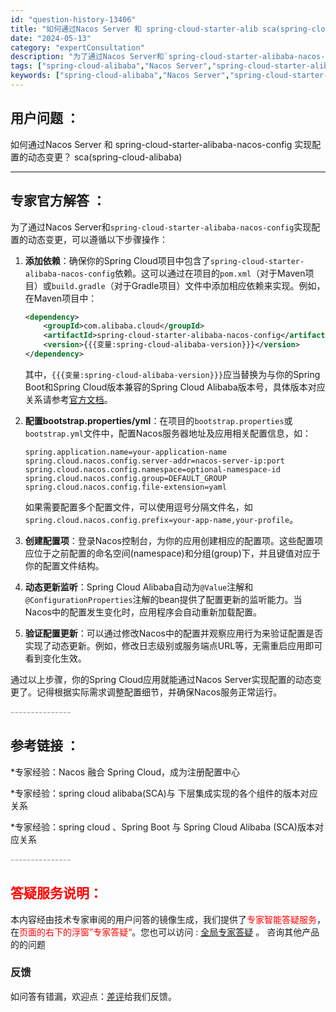 ```yaml
---
id: "question-history-13406"
title: "如何通过Nacos Server 和 spring-cloud-starter-alib sca(spring-cloud-alibaba)"
date: "2024-05-13"
category: "expertConsultation"
description: "为了通过Nacos Server和`spring-cloud-starter-alibaba-nacos-config`实现配置的动态变更，可以遵循以下步骤操作：1. **添加依赖**：确保你的Spring Cloud项目中包含了`spring-cloud-starter-alibaba-nacos"
tags: ["spring-cloud-alibaba","Nacos Server","spring-cloud-starter-alibaba-nacos-config","配置","动态变更"]
keywords: ["spring-cloud-alibaba","Nacos Server","spring-cloud-starter-alibaba-nacos-config","配置","动态变更"]
---
```


## 用户问题 ： 
 如何通过Nacos Server 和 spring-cloud-starter-alibaba-nacos-config 实现配置的动态变更？ sca(spring-cloud-alibaba) 

---------------
## 专家官方解答 ：

为了通过Nacos Server和`spring-cloud-starter-alibaba-nacos-config`实现配置的动态变更，可以遵循以下步骤操作：

1. **添加依赖**：确保你的Spring Cloud项目中包含了`spring-cloud-starter-alibaba-nacos-config`依赖。这可以通过在项目的`pom.xml`（对于Maven项目）或`build.gradle`（对于Gradle项目）文件中添加相应依赖来实现。例如，在Maven项目中：

   ```xml
   <dependency>
       <groupId>com.alibaba.cloud</groupId>
       <artifactId>spring-cloud-starter-alibaba-nacos-config</artifactId>
       <version>{{{变量:spring-cloud-alibaba-version}}}</version>
   </dependency>
   ```

   其中，`{{{变量:spring-cloud-alibaba-version}}}`应当替换为与你的Spring Boot和Spring Cloud版本兼容的Spring Cloud Alibaba版本号，具体版本对应关系请参考[官方文档](https://sca.aliyun.com/docs/2023/overview/version-explain/)。

2. **配置bootstrap.properties/yml**：在项目的`bootstrap.properties`或`bootstrap.yml`文件中，配置Nacos服务器地址及应用相关配置信息，如：

   ```properties
   spring.application.name=your-application-name
   spring.cloud.nacos.config.server-addr=nacos-server-ip:port
   spring.cloud.nacos.config.namespace=optional-namespace-id
   spring.cloud.nacos.config.group=DEFAULT_GROUP
   spring.cloud.nacos.config.file-extension=yaml
   ```

   如果需要配置多个配置文件，可以使用逗号分隔文件名，如`spring.cloud.nacos.config.prefix=your-app-name,your-profile`。

3. **创建配置项**：登录Nacos控制台，为你的应用创建相应的配置项。这些配置项应位于之前配置的命名空间(namespace)和分组(group)下，并且键值对应于你的配置文件结构。

4. **动态更新监听**：Spring Cloud Alibaba自动为`@Value`注解和`@ConfigurationProperties`注解的bean提供了配置更新的监听能力。当Nacos中的配置发生变化时，应用程序会自动重新加载配置。

5. **验证配置更新**：可以通过修改Nacos中的配置并观察应用行为来验证配置是否实现了动态更新。例如，修改日志级别或服务端点URL等，无需重启应用即可看到变化生效。

通过以上步骤，你的Spring Cloud应用就能通过Nacos Server实现配置的动态变更了。记得根据实际需求调整配置细节，并确保Nacos服务正常运行。


<font color="#949494">---------------</font> 


## 参考链接 ：

*专家经验：Nacos 融合 Spring Cloud，成为注册配置中心 
 
 *专家经验：spring cloud alibaba(SCA)与 下层集成实现的各个组件的版本对应关系 
 
 *专家经验：spring cloud 、Spring Boot 与 Spring Cloud Alibaba (SCA)版本对应关系 


 <font color="#949494">---------------</font> 
 


## <font color="#FF0000">答疑服务说明：</font> 

本内容经由技术专家审阅的用户问答的镜像生成，我们提供了<font color="#FF0000">专家智能答疑服务</font>，在<font color="#FF0000">页面的右下的浮窗”专家答疑“</font>。您也可以访问 : [全局专家答疑](https://answer.opensource.alibaba.com/docs/intro) 。 咨询其他产品的的问题

### 反馈
如问答有错漏，欢迎点：[差评](https://ai.nacos.io/user/feedbackByEnhancerGradePOJOID?enhancerGradePOJOId=13413)给我们反馈。
